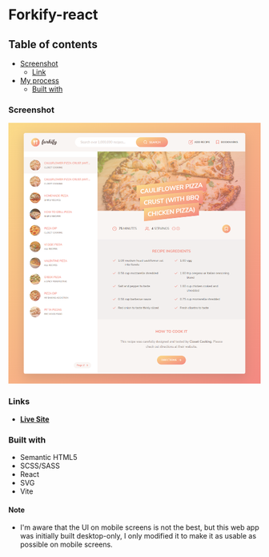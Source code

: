# Forkify-react

## Table of contents

- [Screenshot](#screenshot)
  - [Link](#links)
- [My process](#my-process)
  - [Built with](#built-with)

### Screenshot

![](screenshots/forkify-screenshot.png)

### Links

- [**Live Site**](https://forkify-r-i.netlify.app/)

### Built with

- Semantic HTML5
- SCSS/SASS
- React
- SVG
- Vite

#### Note
- I'm aware that the UI on mobile screens is not the best, but this web app was initially built desktop-only, I only modified it to make it as usable as possible on mobile screens.